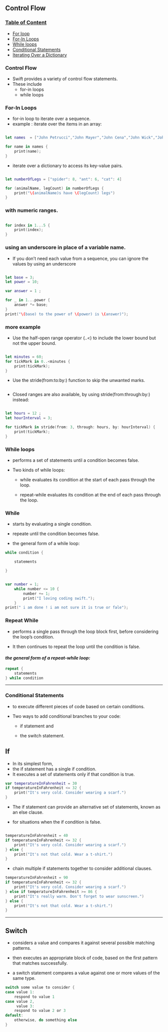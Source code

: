 ## **Control Flow**

### [Table of Content](#table-of-content)

- [For loop](#for-loop)
- [For-In Loops](#for-in-loops)
- [While loops](#while-loops)
- [Conditional Statements](#conditional-statements)
- [Iterating Over a Dictionary](#iterating-over-a-dictionary)

### **Control Flow**

- Swift provides a variety of control flow statements.
- These include
  - for-in loops
  - while loops

### For-In Loops

- for-in loop to iterate over a sequence.
- example : iterate over the items in an array:

```swift

let names  = ["John Petrucci","John Mayer","John Cena","John Wick","John Mac"];

for name in names {
    print(name);
}

```

- iterate over a dictionary to access its key-value pairs.

```swift

let numberOfLegs = ["spider": 8, "ant": 6, "cat": 4]

for (animalName, legCount) in numberOfLegs {
    print("\(animalName)s have \(legCount) legs")
}

```

### with numeric ranges.

```swift

for index in 1...5 {
    print(index);
}

```

### using an underscore in place of a variable name.

- If you don’t need each value from a sequence, you can ignore the values by using an underscore

```swift

let base = 3;
let power = 10;

var answer = 1 ;

for _ in 1...power {
    answer *= base;
}
print("\(base) to the power of \(power) is \(answer)");

```

### more example

- Use the half-open range operator (..<) to include the lower bound but not the upper bound.

```swift

let minutes = 60;
for tickMark in 0..<minutes {
    print(tickMark);
}

```

- Use the stride(from:to:by:) function to skip the unwanted marks.

```swift

```

- Closed ranges are also available, by using stride(from:through:by:) instead:

```swift

let hours = 12 ;
let hourInterval = 3;

for tickMark in stride(from: 3, through: hours, by: hourInterval) {
    print(tickMark);
}

```

### **While loops**

- performs a set of statements until a condition becomes false.

- Two kinds of while loops:

  - while evaluates its condition at the start of each pass through the loop.

  - repeat-while evaluates its condition at the end of each pass through the loop.

### While

- starts by evaluating a single condition.
- repeate until the condition becomes false.

- the general form of a while loop:

```swift
while condition {

    statements

}
```

```swift

var number = 1;
    while number <= 10 {
        number += 1;
        print("I loving coding swift.");
    }
print(" i am done ! i am not sure it is true or fale");


```

### Repeat While

- performs a single pass through the loop block first, before considering the loop’s condition.

- It then continues to repeat the loop until the condition is false.

#### **_the general form of a repeat-while loop:_**

```swift
repeat {
    statements
} while condition

```

---

### **Conditional Statements**

- to execute different pieces of code based on certain conditions.

- Two ways to add conditional branches to your code:

  - if statement and

  - the switch statement.

## If

- In its simplest form,
- the if statement has a single if condition.
- It executes a set of statements only if that condition is true.

```swift
var temperatureInFahrenheit = 30
if temperatureInFahrenheit <= 32 {
    print("It's very cold. Consider wearing a scarf.")
}
```

- The if statement can provide an alternative set of statements, known as an else clause.

- for situations when the if condition is false.

```swift

temperatureInFahrenheit = 40
if temperatureInFahrenheit <= 32 {
    print("It's very cold. Consider wearing a scarf.")
} else {
    print("It's not that cold. Wear a t-shirt.")
}
```

- chain multiple if statements together to consider additional clauses.

```swift
temperatureInFahrenheit = 90
if temperatureInFahrenheit <= 32 {
    print("It's very cold. Consider wearing a scarf.")
} else if temperatureInFahrenheit >= 86 {
    print("It's really warm. Don't forget to wear sunscreen.")
} else {
    print("It's not that cold. Wear a t-shirt.")
}
```

---

## Switch

- considers a value and compares it against several possible matching patterns.

- then executes an appropriate block of code, based on the first pattern that matches successfully.

- a switch statement compares a value against one or more values of the same type.

```swift
switch some value to consider {
case value 1:
    respond to value 1
case value 2,
     value 3:
    respond to value 2 or 3
default:
    otherwise, do something else
}
```
